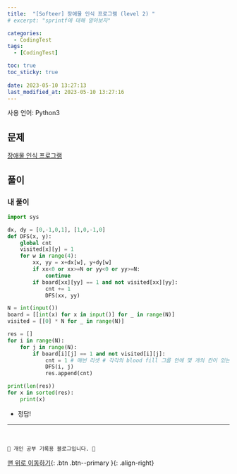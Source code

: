 ```yaml
---
title:  "[Softeer] 장애물 인식 프로그램 (level 2) "
# excerpt: "sprintf에 대해 알아보자"

categories:
  - CodingTest
tags:
  - [CodingTest]

toc: true
toc_sticky: true
 
date: 2023-05-10 13:27:13
last_modified_at: 2023-05-10 13:27:16
---
```


사용 언어: Python3

## 문제
[장애물 인식 프로그램](https://softeer.ai/practice/info.do?idx=1&eid=409)


## 풀이
### 내 풀이
```py
import sys

dx, dy = [0,-1,0,1], [1,0,-1,0]
def DFS(x, y):
    global cnt
    visited[x][y] = 1
    for w in range(4):
        xx, yy = x+dx[w], y+dy[w]
        if xx<0 or xx>=N or yy<0 or yy>=N:
            continue
        if board[xx][yy] == 1 and not visited[xx][yy]:
            cnt += 1
            DFS(xx, yy)

N = int(input())
board = [[int(x) for x in input()] for _ in range(N)]
visited = [[0] * N for _ in range(N)]

res = []
for i in range(N):
    for j in range(N):
        if board[i][j] == 1 and not visited[i][j]:
            cnt = 1 # 매번 리셋 # 각각의 blood fill 그룹 안에 몇 개의 칸이 있는지
            DFS(i, j)
            res.append(cnt)

print(len(res))
for x in sorted(res):
    print(x)
```
- 정답!











***
<br>


    💛 개인 공부 기록용 블로그입니다. 👻

[맨 위로 이동하기](#){: .btn .btn--primary }{: .align-right}